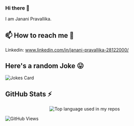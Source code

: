 ### Hi there 👋

I am Janani Pravallika.

<!--
**jananipravallika/jananipravallika** is a ✨ _special_ ✨ repository because its `README.md` (this file) appears on your GitHub profile.

Here are some ideas to get you started:

- 🔭 I’m currently working on ...
- 🌱 I’m currently learning ...
- 👯 I’m looking to collaborate on ...
- 🤔 I’m looking for help with ...
- 💬 Ask me about ...
- 📫 How to reach me: ...
- 😄 Pronouns: ...
- ⚡ Fun fact: ...
-->
## 📫 How to reach me 🙌
 
 Linkedin: www.linkedin.com/in/janani-pravallika-28122000/


## Here's a random Joke 😛
![Jokes Card](https://readme-jokes.vercel.app/api)

## GitHub Stats ⚡
 <p align="center"> <img src="https://github-readme-stats.vercel.app/api/top-langs/?username=jananipravallika&layout=compact&hide_title=1&card_width=300&show_icons=true" alt="Top language used in my repos" />


![GitHub Views](https://komarev.com/ghpvc/?username=jananipravallika)
